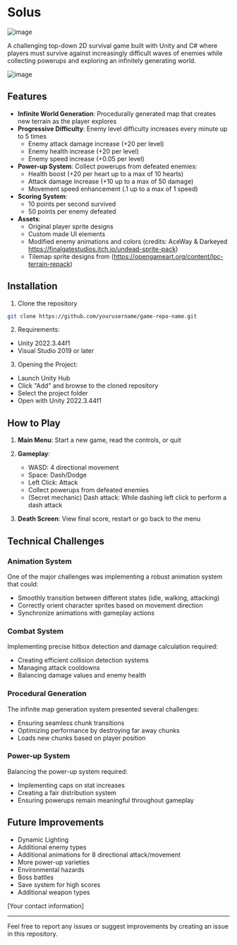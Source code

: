 # Solus

![image](https://github.com/user-attachments/assets/aab0d25e-8e7d-4bd6-a8d6-4db5b87a0d63)

A challenging top-down 2D survival game built with Unity and C# where players must survive against increasingly difficult waves of enemies while collecting powerups and exploring an infinitely generating world.

![image](https://github.com/user-attachments/assets/a2413758-dfdd-4a38-babc-ccb12fc6094d)

## Features

- **Infinite World Generation**: Procedurally generated map that creates new terrain as the player explores
- **Progressive Difficulty**: Enemy level difficulty increases every minute up to 5 times
  - Enemy attack damage increase (+20 per level)
  - Enemy health increase (+20 per level)
  - Enemy speed increase (+0.05 per level)
- **Power-up System**: Collect powerups from defeated enemies:
  - Health boost (+20 per heart up to a max of 10 hearts)
  - Attack damage increase (+10 up to a max of 50 damage)
  - Movement speed enhancement (.1 up to a max of 1 speed)
- **Scoring System**:
  - 10 points per second survived
  - 50 points per enemy defeated
- **Assets**:
  - Original player sprite designs 
  - Custom made UI elements
  - Modified enemy animations and colors (credits: AceWay & Darkeyed https://finalgatestudios.itch.io/undead-sprite-pack)
  - Tilemap sprite designs from (https://opengameart.org/content/lpc-terrain-repack) 

## Installation

1. Clone the repository
```bash
git clone https://github.com/yourusername/game-repo-name.git
```

2. Requirements:
- Unity 2022.3.44f1
- Visual Studio 2019 or later 

3. Opening the Project:
- Launch Unity Hub
- Click "Add" and browse to the cloned repository
- Select the project folder
- Open with Unity 2022.3.44f1

## How to Play

1. **Main Menu**: Start a new game, read the controls, or quit
  
2. **Gameplay**:
   - WASD: 4 directional movement 
   - Space: Dash/Dodge
   - Left Click: Attack
   - Collect powerups from defeated enemies
   - (Secret mechanic) Dash attack: While dashing left click to perform a dash attack
    
3. **Death Screen**: View final score, restart or go back to the menu

## Technical Challenges

### Animation System
One of the major challenges was implementing a robust animation system that could:
- Smoothly transition between different states (idle, walking, attacking)
- Correctly orient character sprites based on movement direction
- Synchronize animations with gameplay actions

### Combat System
Implementing precise hitbox detection and damage calculation required:
- Creating efficient collision detection systems
- Managing attack cooldowns
- Balancing damage values and enemy health

### Procedural Generation
The infinite map generation system presented several challenges:
- Ensuring seamless chunk transitions
- Optimizing performance by destroying far away chunks
- Loads new chunks based on player position

### Power-up System
Balancing the power-up system required:
- Implementing caps on stat increases
- Creating a fair distribution system
- Ensuring powerups remain meaningful throughout gameplay

## Future Improvements

- Dynamic Lighting
- Additional enemy types
- Additional animations for 8 directional attack/movement
- More power-up varieties
- Environmental hazards
- Boss battles
- Save system for high scores
- Additional weapon types


[Your contact information]

---
Feel free to report any issues or suggest improvements by creating an issue in this repository.
